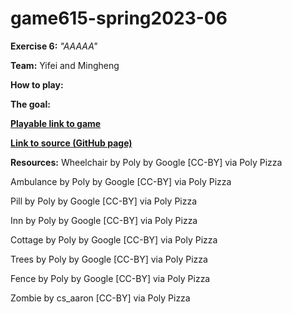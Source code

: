 # game615-spring2023-06

**Exercise 6:** _"AAAAA"_

**Team:** Yifei and Mingheng

**How to play:** 
 

**The goal:** 
 

[**Playable link to game**]() 

[**Link to source (GitHub page)**](https://github.com/wy6714/game615-spring2023-06/tree/main/exersice06) 

**Resources:**
Wheelchair by Poly by Google [CC-BY] via Poly Pizza

Ambulance by Poly by Google [CC-BY] via Poly Pizza

Pill by Poly by Google [CC-BY] via Poly Pizza

Inn by Poly by Google [CC-BY] via Poly Pizza

Cottage by Poly by Google [CC-BY] via Poly Pizza

Trees by Poly by Google [CC-BY] via Poly Pizza

Fence by Poly by Google [CC-BY] via Poly Pizza

Zombie by cs_aaron [CC-BY] via Poly Pizza
